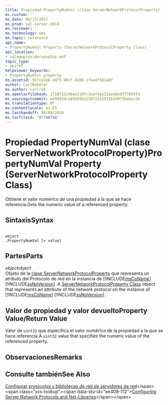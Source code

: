 ```yaml
---
title: Propiedad PropertyNumVal (clase ServerNetworkProtocolProperty) | Microsoft Docs
ms.custom: ''
ms.date: 06/13/2017
ms.prod: sql-server-2014
ms.reviewer: ''
ms.technology: wmi
ms.topic: reference
api_name:
- PropertyNumVal Property (ServerNetworkProtocolProperty Class)
api_location:
- sqlmgmproviderxpsp2up.mof
topic_type:
- apiref
helpviewer_keywords:
- PropertyNumVal property
ms.assetid: 93fce2e8-adf5-48cf-8106-1fead7501a6f
author: CarlRabeler
ms.author: carlrab
ms.openlocfilehash: 2718f1b290ae110fc2eaf42e22aea0edf7769ff3
ms.sourcegitcommit: ad4d92dce894592a259721a1571b1d8736abacdb
ms.translationtype: MT
ms.contentlocale: es-ES
ms.lasthandoff: 08/04/2020
ms.locfileid: "87748708"
---
```

# <a name="propertynumval-property-servernetworkprotocolproperty-class"></a><span data-ttu-id="ee408-102">Propiedad PropertyNumVal (clase ServerNetworkProtocolProperty)</span><span class="sxs-lookup"><span data-stu-id="ee408-102">PropertyNumVal Property (ServerNetworkProtocolProperty Class)</span></span>
  <span data-ttu-id="ee408-103">Obtiene el valor numérico de una propiedad a la que se hace referencia.</span><span class="sxs-lookup"><span data-stu-id="ee408-103">Gets the numeric value of a referenced property.</span></span>  
  
## <a name="syntax"></a><span data-ttu-id="ee408-104">Sintaxis</span><span class="sxs-lookup"><span data-stu-id="ee408-104">Syntax</span></span>  
  
```  
  
object  
.PropertyNumVal [= value]  
```  
  
## <a name="parts"></a><span data-ttu-id="ee408-105">Partes</span><span class="sxs-lookup"><span data-stu-id="ee408-105">Parts</span></span>  
 <span data-ttu-id="ee408-106">*object*</span><span class="sxs-lookup"><span data-stu-id="ee408-106">*object*</span></span>  
 <span data-ttu-id="ee408-107">Objeto de la [clase ServerNetworkProtocolProperty](servernetworkprotocolproperty-class.md) que representa un atributo del Protocolo de red en la instancia de [!INCLUDE[msCoName](../../../includes/msconame-md.md)] [!INCLUDE[ssNoVersion](../../../includes/ssnoversion-md.md)] .</span><span class="sxs-lookup"><span data-stu-id="ee408-107">A [ServerNetworkProtocolProperty Class](servernetworkprotocolproperty-class.md) object that represents an attribute of the network protocol on the instance of [!INCLUDE[msCoName](../../../includes/msconame-md.md)] [!INCLUDE[ssNoVersion](../../../includes/ssnoversion-md.md)].</span></span>  
  
## <a name="property-valuereturn-value"></a><span data-ttu-id="ee408-108">Valor de propiedad y valor devuelto</span><span class="sxs-lookup"><span data-stu-id="ee408-108">Property Value/Return Value</span></span>  
 <span data-ttu-id="ee408-109">Valor de `uint32` que especifica el valor numérico de la propiedad a la que se hace referencia.</span><span class="sxs-lookup"><span data-stu-id="ee408-109">A `uint32` value that specifies the numeric value of the referenced property.</span></span>  
  
## <a name="remarks"></a><span data-ttu-id="ee408-110">Observaciones</span><span class="sxs-lookup"><span data-stu-id="ee408-110">Remarks</span></span>  
  
## <a name="see-also"></a><span data-ttu-id="ee408-111">Consulte también</span><span class="sxs-lookup"><span data-stu-id="ee408-111">See Also</span></span>  
 <span data-ttu-id="ee408-112">[Configurar protocolos y bibliotecas de red de servidores de red](https://msdn.microsoft.com/library/ms177485\(v=sql.100\).aspx)</span><span class="sxs-lookup"><span data-stu-id="ee408-112">[Configuring Server Network Protocols and Net-Libraries](https://msdn.microsoft.com/library/ms177485\(v=sql.100\).aspx)</span></span>  
  
  
